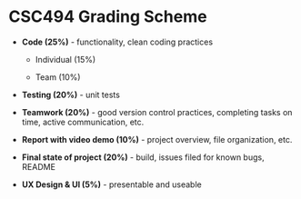 # CSC494 Grading Scheme

- **Code (25%)** - functionality, clean coding practices

    - Individual (15%)

    - Team (10%)

- **Testing (20%)** - unit tests

- **Teamwork (20%)** - good version control practices, completing tasks on time, active communication, etc.

- **Report with video demo (10%)** - project overview, file organization, etc.

- **Final state of project (20%)** - build, issues filed for known bugs, README

- **UX Design & UI (5%)** - presentable and useable
